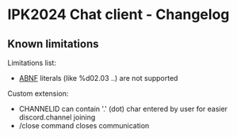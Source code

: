 # IPK2024 Chat client - Changelog

## Known limitations

Limitations list:
- [ABNF](https://datatracker.ietf.org/doc/html/rfc5234) literals (like %d02.03 ..) are not supported

Custom extension:
- CHANNELID can contain '.' (dot) char entered by user for easier discord.channel joining
- /close command closes communication